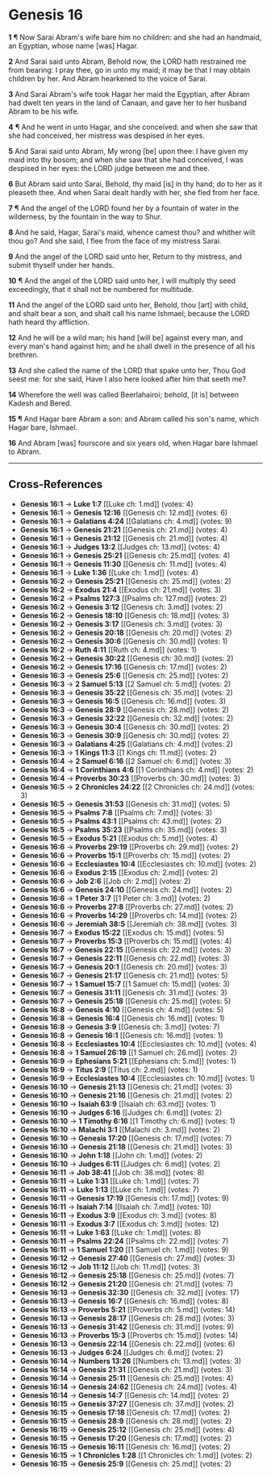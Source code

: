 # Genesis 16

**1** ¶ Now Sarai Abram's wife bare him no children: and she had an handmaid, an Egyptian, whose name [was] Hagar.

**2** And Sarai said unto Abram, Behold now, the LORD hath restrained me from bearing: I pray thee, go in unto my maid; it may be that I may obtain children by her. And Abram hearkened to the voice of Sarai.

**3** And Sarai Abram's wife took Hagar her maid the Egyptian, after Abram had dwelt ten years in the land of Canaan, and gave her to her husband Abram to be his wife.

**4** ¶ And he went in unto Hagar, and she conceived: and when she saw that she had conceived, her mistress was despised in her eyes.

**5** And Sarai said unto Abram, My wrong [be] upon thee: I have given my maid into thy bosom; and when she saw that she had conceived, I was despised in her eyes: the LORD judge between me and thee.

**6** But Abram said unto Sarai, Behold, thy maid [is] in thy hand; do to her as it pleaseth thee. And when Sarai dealt hardly with her, she fled from her face.

**7** ¶ And the angel of the LORD found her by a fountain of water in the wilderness, by the fountain in the way to Shur.

**8** And he said, Hagar, Sarai's maid, whence camest thou? and whither wilt thou go? And she said, I flee from the face of my mistress Sarai.

**9** And the angel of the LORD said unto her, Return to thy mistress, and submit thyself under her hands.

**10** ¶ And the angel of the LORD said unto her, I will multiply thy seed exceedingly, that it shall not be numbered for multitude.

**11** And the angel of the LORD said unto her, Behold, thou [art] with child, and shalt bear a son, and shalt call his name Ishmael; because the LORD hath heard thy affliction.

**12** And he will be a wild man; his hand [will be] against every man, and every man's hand against him; and he shall dwell in the presence of all his brethren.

**13** And she called the name of the LORD that spake unto her, Thou God seest me: for she said, Have I also here looked after him that seeth me?

**14** Wherefore the well was called Beerlahairoi; behold, [it is] between Kadesh and Bered.

**15** ¶ And Hagar bare Abram a son: and Abram called his son's name, which Hagar bare, Ishmael.

**16** And Abram [was] fourscore and six years old, when Hagar bare Ishmael to Abram.

---

## Cross-References

- **Genesis 16:1** → **Luke 1:7** [[Luke ch: 1.md]] (votes: 4)
- **Genesis 16:1** → **Genesis 12:16** [[Genesis ch: 12.md]] (votes: 6)
- **Genesis 16:1** → **Galatians 4:24** [[Galatians ch: 4.md]] (votes: 9)
- **Genesis 16:1** → **Genesis 21:21** [[Genesis ch: 21.md]] (votes: 4)
- **Genesis 16:1** → **Genesis 21:12** [[Genesis ch: 21.md]] (votes: 4)
- **Genesis 16:1** → **Judges 13:2** [[Judges ch: 13.md]] (votes: 4)
- **Genesis 16:1** → **Genesis 25:21** [[Genesis ch: 25.md]] (votes: 4)
- **Genesis 16:1** → **Genesis 11:30** [[Genesis ch: 11.md]] (votes: 4)
- **Genesis 16:1** → **Luke 1:36** [[Luke ch: 1.md]] (votes: 4)
- **Genesis 16:2** → **Genesis 25:21** [[Genesis ch: 25.md]] (votes: 2)
- **Genesis 16:2** → **Exodus 21:4** [[Exodus ch: 21.md]] (votes: 3)
- **Genesis 16:2** → **Psalms 127:3** [[Psalms ch: 127.md]] (votes: 2)
- **Genesis 16:2** → **Genesis 3:12** [[Genesis ch: 3.md]] (votes: 2)
- **Genesis 16:2** → **Genesis 18:10** [[Genesis ch: 18.md]] (votes: 3)
- **Genesis 16:2** → **Genesis 3:17** [[Genesis ch: 3.md]] (votes: 3)
- **Genesis 16:2** → **Genesis 20:18** [[Genesis ch: 20.md]] (votes: 2)
- **Genesis 16:2** → **Genesis 30:6** [[Genesis ch: 30.md]] (votes: 1)
- **Genesis 16:2** → **Ruth 4:11** [[Ruth ch: 4.md]] (votes: 1)
- **Genesis 16:2** → **Genesis 30:22** [[Genesis ch: 30.md]] (votes: 2)
- **Genesis 16:2** → **Genesis 17:16** [[Genesis ch: 17.md]] (votes: 2)
- **Genesis 16:3** → **Genesis 25:6** [[Genesis ch: 25.md]] (votes: 2)
- **Genesis 16:3** → **2 Samuel 5:13** [[2 Samuel ch: 5.md]] (votes: 2)
- **Genesis 16:3** → **Genesis 35:22** [[Genesis ch: 35.md]] (votes: 2)
- **Genesis 16:3** → **Genesis 16:5** [[Genesis ch: 16.md]] (votes: 3)
- **Genesis 16:3** → **Genesis 28:9** [[Genesis ch: 28.md]] (votes: 2)
- **Genesis 16:3** → **Genesis 32:22** [[Genesis ch: 32.md]] (votes: 2)
- **Genesis 16:3** → **Genesis 30:4** [[Genesis ch: 30.md]] (votes: 2)
- **Genesis 16:3** → **Genesis 30:9** [[Genesis ch: 30.md]] (votes: 2)
- **Genesis 16:3** → **Galatians 4:25** [[Galatians ch: 4.md]] (votes: 2)
- **Genesis 16:3** → **1 Kings 11:3** [[1 Kings ch: 11.md]] (votes: 2)
- **Genesis 16:4** → **2 Samuel 6:16** [[2 Samuel ch: 6.md]] (votes: 3)
- **Genesis 16:4** → **1 Corinthians 4:6** [[1 Corinthians ch: 4.md]] (votes: 2)
- **Genesis 16:4** → **Proverbs 30:23** [[Proverbs ch: 30.md]] (votes: 3)
- **Genesis 16:5** → **2 Chronicles 24:22** [[2 Chronicles ch: 24.md]] (votes: 3)
- **Genesis 16:5** → **Genesis 31:53** [[Genesis ch: 31.md]] (votes: 5)
- **Genesis 16:5** → **Psalms 7:8** [[Psalms ch: 7.md]] (votes: 3)
- **Genesis 16:5** → **Psalms 43:1** [[Psalms ch: 43.md]] (votes: 2)
- **Genesis 16:5** → **Psalms 35:23** [[Psalms ch: 35.md]] (votes: 3)
- **Genesis 16:5** → **Exodus 5:21** [[Exodus ch: 5.md]] (votes: 4)
- **Genesis 16:6** → **Proverbs 29:19** [[Proverbs ch: 29.md]] (votes: 2)
- **Genesis 16:6** → **Proverbs 15:1** [[Proverbs ch: 15.md]] (votes: 2)
- **Genesis 16:6** → **Ecclesiastes 10:4** [[Ecclesiastes ch: 10.md]] (votes: 2)
- **Genesis 16:6** → **Exodus 2:15** [[Exodus ch: 2.md]] (votes: 2)
- **Genesis 16:6** → **Job 2:6** [[Job ch: 2.md]] (votes: 2)
- **Genesis 16:6** → **Genesis 24:10** [[Genesis ch: 24.md]] (votes: 2)
- **Genesis 16:6** → **1 Peter 3:7** [[1 Peter ch: 3.md]] (votes: 2)
- **Genesis 16:6** → **Proverbs 27:8** [[Proverbs ch: 27.md]] (votes: 2)
- **Genesis 16:6** → **Proverbs 14:29** [[Proverbs ch: 14.md]] (votes: 2)
- **Genesis 16:6** → **Jeremiah 38:5** [[Jeremiah ch: 38.md]] (votes: 3)
- **Genesis 16:7** → **Exodus 15:22** [[Exodus ch: 15.md]] (votes: 5)
- **Genesis 16:7** → **Proverbs 15:3** [[Proverbs ch: 15.md]] (votes: 4)
- **Genesis 16:7** → **Genesis 22:15** [[Genesis ch: 22.md]] (votes: 3)
- **Genesis 16:7** → **Genesis 22:11** [[Genesis ch: 22.md]] (votes: 3)
- **Genesis 16:7** → **Genesis 20:1** [[Genesis ch: 20.md]] (votes: 3)
- **Genesis 16:7** → **Genesis 21:17** [[Genesis ch: 21.md]] (votes: 5)
- **Genesis 16:7** → **1 Samuel 15:7** [[1 Samuel ch: 15.md]] (votes: 3)
- **Genesis 16:7** → **Genesis 31:11** [[Genesis ch: 31.md]] (votes: 3)
- **Genesis 16:7** → **Genesis 25:18** [[Genesis ch: 25.md]] (votes: 5)
- **Genesis 16:8** → **Genesis 4:10** [[Genesis ch: 4.md]] (votes: 5)
- **Genesis 16:8** → **Genesis 16:4** [[Genesis ch: 16.md]] (votes: 1)
- **Genesis 16:8** → **Genesis 3:9** [[Genesis ch: 3.md]] (votes: 7)
- **Genesis 16:8** → **Genesis 16:1** [[Genesis ch: 16.md]] (votes: 1)
- **Genesis 16:8** → **Ecclesiastes 10:4** [[Ecclesiastes ch: 10.md]] (votes: 4)
- **Genesis 16:8** → **1 Samuel 26:19** [[1 Samuel ch: 26.md]] (votes: 2)
- **Genesis 16:9** → **Ephesians 5:21** [[Ephesians ch: 5.md]] (votes: 1)
- **Genesis 16:9** → **Titus 2:9** [[Titus ch: 2.md]] (votes: 1)
- **Genesis 16:9** → **Ecclesiastes 10:4** [[Ecclesiastes ch: 10.md]] (votes: 1)
- **Genesis 16:10** → **Genesis 21:13** [[Genesis ch: 21.md]] (votes: 3)
- **Genesis 16:10** → **Genesis 21:16** [[Genesis ch: 21.md]] (votes: 2)
- **Genesis 16:10** → **Isaiah 63:9** [[Isaiah ch: 63.md]] (votes: 1)
- **Genesis 16:10** → **Judges 6:16** [[Judges ch: 6.md]] (votes: 2)
- **Genesis 16:10** → **1 Timothy 6:16** [[1 Timothy ch: 6.md]] (votes: 1)
- **Genesis 16:10** → **Malachi 3:1** [[Malachi ch: 3.md]] (votes: 2)
- **Genesis 16:10** → **Genesis 17:20** [[Genesis ch: 17.md]] (votes: 7)
- **Genesis 16:10** → **Genesis 21:18** [[Genesis ch: 21.md]] (votes: 3)
- **Genesis 16:10** → **John 1:18** [[John ch: 1.md]] (votes: 2)
- **Genesis 16:10** → **Judges 6:11** [[Judges ch: 6.md]] (votes: 2)
- **Genesis 16:11** → **Job 38:41** [[Job ch: 38.md]] (votes: 8)
- **Genesis 16:11** → **Luke 1:31** [[Luke ch: 1.md]] (votes: 7)
- **Genesis 16:11** → **Luke 1:13** [[Luke ch: 1.md]] (votes: 7)
- **Genesis 16:11** → **Genesis 17:19** [[Genesis ch: 17.md]] (votes: 9)
- **Genesis 16:11** → **Isaiah 7:14** [[Isaiah ch: 7.md]] (votes: 10)
- **Genesis 16:11** → **Exodus 3:9** [[Exodus ch: 3.md]] (votes: 8)
- **Genesis 16:11** → **Exodus 3:7** [[Exodus ch: 3.md]] (votes: 12)
- **Genesis 16:11** → **Luke 1:63** [[Luke ch: 1.md]] (votes: 8)
- **Genesis 16:11** → **Psalms 22:24** [[Psalms ch: 22.md]] (votes: 7)
- **Genesis 16:11** → **1 Samuel 1:20** [[1 Samuel ch: 1.md]] (votes: 9)
- **Genesis 16:12** → **Genesis 27:40** [[Genesis ch: 27.md]] (votes: 3)
- **Genesis 16:12** → **Job 11:12** [[Job ch: 11.md]] (votes: 3)
- **Genesis 16:12** → **Genesis 25:18** [[Genesis ch: 25.md]] (votes: 7)
- **Genesis 16:12** → **Genesis 21:20** [[Genesis ch: 21.md]] (votes: 7)
- **Genesis 16:13** → **Genesis 32:30** [[Genesis ch: 32.md]] (votes: 17)
- **Genesis 16:13** → **Genesis 16:7** [[Genesis ch: 16.md]] (votes: 8)
- **Genesis 16:13** → **Proverbs 5:21** [[Proverbs ch: 5.md]] (votes: 14)
- **Genesis 16:13** → **Genesis 28:17** [[Genesis ch: 28.md]] (votes: 3)
- **Genesis 16:13** → **Genesis 31:42** [[Genesis ch: 31.md]] (votes: 9)
- **Genesis 16:13** → **Proverbs 15:3** [[Proverbs ch: 15.md]] (votes: 14)
- **Genesis 16:13** → **Genesis 22:14** [[Genesis ch: 22.md]] (votes: 6)
- **Genesis 16:13** → **Judges 6:24** [[Judges ch: 6.md]] (votes: 2)
- **Genesis 16:14** → **Numbers 13:26** [[Numbers ch: 13.md]] (votes: 3)
- **Genesis 16:14** → **Genesis 21:31** [[Genesis ch: 21.md]] (votes: 3)
- **Genesis 16:14** → **Genesis 25:11** [[Genesis ch: 25.md]] (votes: 4)
- **Genesis 16:14** → **Genesis 24:62** [[Genesis ch: 24.md]] (votes: 4)
- **Genesis 16:14** → **Genesis 14:7** [[Genesis ch: 14.md]] (votes: 2)
- **Genesis 16:15** → **Genesis 37:27** [[Genesis ch: 37.md]] (votes: 2)
- **Genesis 16:15** → **Genesis 17:18** [[Genesis ch: 17.md]] (votes: 2)
- **Genesis 16:15** → **Genesis 28:9** [[Genesis ch: 28.md]] (votes: 2)
- **Genesis 16:15** → **Genesis 25:12** [[Genesis ch: 25.md]] (votes: 4)
- **Genesis 16:15** → **Genesis 17:20** [[Genesis ch: 17.md]] (votes: 2)
- **Genesis 16:15** → **Genesis 16:11** [[Genesis ch: 16.md]] (votes: 2)
- **Genesis 16:15** → **1 Chronicles 1:28** [[1 Chronicles ch: 1.md]] (votes: 2)
- **Genesis 16:15** → **Genesis 25:9** [[Genesis ch: 25.md]] (votes: 2)
